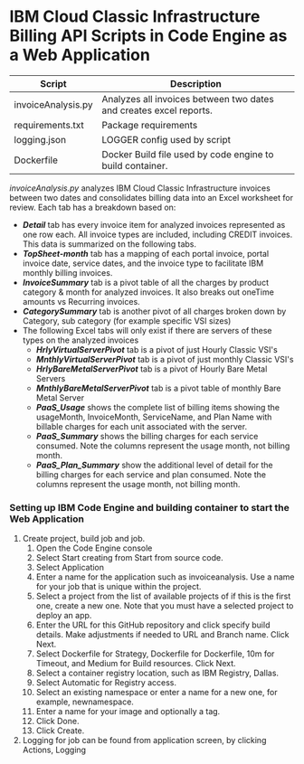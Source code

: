 
# IBM Cloud Classic Infrastructure Billing API Scripts in Code Engine as a Web Application

Script | Description
------ | -----------
invoiceAnalysis.py | Analyzes all invoices between two dates and creates excel reports.
requirements.txt | Package requirements
logging.json | LOGGER config used by script
Dockerfile | Docker Build file used by code engine to build container.

*invoiceAnalysis.py* analyzes IBM Cloud Classic Infrastructure invoices between two dates and consolidates billing data into an
Excel worksheet for review.  Each tab has a breakdown based on:

   - ***Detail*** tab has every invoice item for analyzed invoices represented as one row each.  All invoice types are included, including CREDIT invoices.  This data is summarized on the following tabs.
   - ***TopSheet-month*** tab has a mapping of each portal invoice, portal invoice date, service dates, and the invoice type to facilitate IBM monthly billing invoices. 
   - ***InvoiceSummary*** tab is a pivot table of all the charges by product category & month for analyzed invoices. It also breaks out oneTime amounts vs Recurring invoices.
   - ***CategorySummary*** tab is another pivot of all charges broken down by Category, sub category (for example specific VSI sizes)
   - The following Excel tabs will only exist if there are servers of these types on the analyzed invoices
        - ***HrlyVirtualServerPivot*** tab is a pivot of just Hourly Classic VSI's
        - ***MnthlyVirtualServerPivot*** tab is a pivot of just monthly Classic VSI's
        - ***HrlyBareMetalServerPivot*** tab is a pivot of Hourly Bare Metal Servers
        - ***MnthlyBareMetalServerPivot*** tab is a pivot table of monthly Bare Metal Server
       - ***PaaS_Usage*** shows the complete list of billing items showing the usageMonth, InvoiceMonth, ServiceName, and Plan Name with billable charges for each unit associated with the server. 
       - ***PaaS_Summary*** shows the billing charges for each service consumed.  Note the columns represent the usage month, not billing month. 
       - ***PaaS_Plan_Summary*** show the additional level of detail for the billing charges for each service and plan consumed.  Note the columns represent the usage month, not billing month.


### Setting up IBM Code Engine and building container to start the Web Application
1. Create project, build job and job.
    1. Open the Code Engine console
    2. Select Start creating from Start from source code.
    3. Select Application
    4. Enter a name for the application such as invoiceanalysis. Use a name for your job that is unique within the project.
    5. Select a project from the list of available projects of if this is the first one, create a new one. Note that you must have a selected project to deploy an app.
    6. Enter the URL for this GitHub repository and click specify build details. Make adjustments if needed to URL and Branch name. Click Next.
    7. Select Dockerfile for Strategy, Dockerfile for Dockerfile, 10m for Timeout, and Medium for Build resources. Click Next.
    8.  Select a container registry location, such as IBM Registry, Dallas.
    9.  Select Automatic for Registry access.
    10. Select an existing namespace or enter a name for a new one, for example, newnamespace.
    11. Enter a name for your image and optionally a tag.
    12. Click Done.
    13. Click Create.
2. Logging for job can be found from application screen, by clicking Actions, Logging
